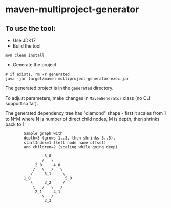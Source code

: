# maven-multiproject-generator

## To use the tool:
* Use JDK17
* Build the tool
```shell
mvn clean install
```
* Generate the project
```shell
# if exists, rm -r generated
java -jar target/maven-multiproject-generator-exec.jar
```
The generated project is in the `generated` directory.

To adjust parameters, make changes in `MavenGenerator` class (no CLI support so far).

The generated dependency tree has "diamond" shape - first it scales from 1 to N^M where N is number of direct
child nodes, M is depth, then shrinks back to 1:
```
        Sample graph with
        depth=3 (grows 1..3, then shrinks 3..5),
        startIndex=1 (left node name offset)
        and children=2 (scaling while going deep)

                 3_0
                /   \
             2_0     4_0
            /   \   /   \
           /     3_1     \
        1_0               5_0
           \     3_2     /
            \   /   \   /
             2_1     4_1
                \   /
                 3_3
```
